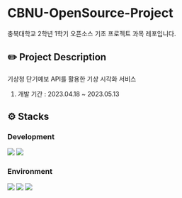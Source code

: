 # CBNU-OpenSource-Project
충북대학교 2학년 1학기 오픈소스 기초 프로젝트 과목 레포입니다.

## ✏️ Project Description
기상청 단기예보 API를 활용한 기상 시각화 서비스
1. 개발 기간 : 2023.04.18 ~ 2023.05.13

## ⚙️ Stacks
### Development
<img src="https://img.shields.io/badge/JavaScript-F7DF1E?style=for-the-badge&logo=JavaScript&logoColor=white"> <img src="https://img.shields.io/badge/npm-CB3837?style=for-the-badge&logo=npm&logoColor=white">
### Environment
<img src="https://img.shields.io/badge/github-181717?style=for-the-badge&logo=github&logoColor=white"> <img src="https://img.shields.io/badge/git-F05032?style=for-the-badge&logo=git&logoColor=white"> <img src="https://img.shields.io/badge/visual%20studio%20code-007ACC?style=for-the-badge&logo=visualstudiocode&logoColor=white">

